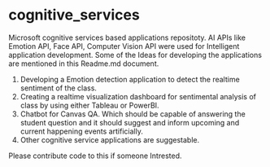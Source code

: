 # cognitive_services
Microsoft cognitive services based applications repositoty.
AI APIs like Emotion API, Face API, Computer Vision API were used for Intelligent application development.
Some of the Ideas for developing the applications are mentioned in this Readme.md document.
1. Developing a Emotion detection application to detect the realtime sentiment of the class.
2. Creating a realtime visualization dashboard for sentimental analysis of class by using either Tableau or PowerBI.
3. Chatbot for Canvas QA. Which should be capable of answering the student question and it should suggest and inform upcoming and current happening events artificially.
4. Other cognitive service applications are suggestable.

Please contribute code to this if someone Intrested.